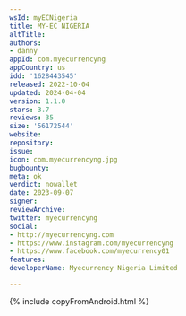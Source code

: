 ```yaml
---
wsId: myECNigeria
title: MY-EC NIGERIA
altTitle: 
authors:
- danny
appId: com.myecurrencyng
appCountry: us
idd: '1628443545'
released: 2022-10-04
updated: 2024-04-04
version: 1.1.0
stars: 3.7
reviews: 35
size: '56172544'
website: 
repository: 
issue: 
icon: com.myecurrencyng.jpg
bugbounty: 
meta: ok
verdict: nowallet
date: 2023-09-07
signer: 
reviewArchive: 
twitter: myecurrencyng
social:
- http://myecurrencyng.com
- https://www.instagram.com/myecurrencyng
- https://www.facebook.com/myecurrency01
features: 
developerName: Myecurrency Nigeria Limited

---
```


{% include copyFromAndroid.html %}